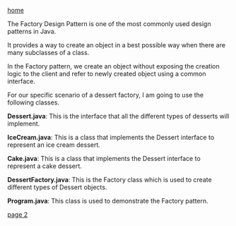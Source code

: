 [home](./page01.md)

The Factory Design Pattern is one of the most commonly used design patterns in Java. 

It provides a way to create an object in a best possible way when there are many subclasses of a class. 

In the Factory pattern, we create an object without exposing the creation logic to the client and refer to newly created object using a common interface.

For our specific scenario of a dessert factory, I am going to use the following classes.

**Dessert.java**: This is the interface that all the different types of desserts will implement.

**IceCream.java**: This is a class that implements the Dessert interface to represent an ice cream dessert.

**Cake.java**: This is a class that implements the Dessert interface to represent a cake dessert.

**DessertFactory.java**: This is the Factory class which is used to create different types of Dessert objects.

**Program.java**: This class is used to demonstrate the Factory pattern.


[page 2](./page02.md)
